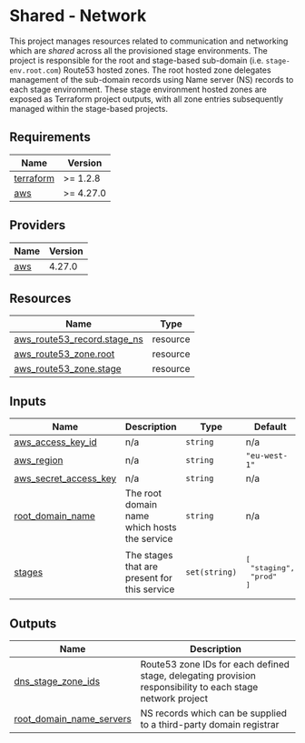 # Shared - Network

This project manages resources related to communication and networking which are _shared_ across all the provisioned stage environments.
The project is responsible for the root and stage-based sub-domain (i.e. `stage-env.root.com`) Route53 hosted zones.
The root hosted zone delegates management of the sub-domain records using Name server (NS) records to each stage environment.
These stage environment hosted zones are exposed as Terraform project outputs, with all zone entries subsequently managed within the stage-based projects.

<!-- BEGIN_TF_DOCS -->
## Requirements

| Name | Version |
|------|---------|
| <a name="requirement_terraform"></a> [terraform](#requirement\_terraform) | >= 1.2.8 |
| <a name="requirement_aws"></a> [aws](#requirement\_aws) | >= 4.27.0 |

## Providers

| Name | Version |
|------|---------|
| <a name="provider_aws"></a> [aws](#provider\_aws) | 4.27.0 |

## Resources

| Name | Type |
|------|------|
| [aws_route53_record.stage_ns](https://registry.terraform.io/providers/hashicorp/aws/latest/docs/resources/route53_record) | resource |
| [aws_route53_zone.root](https://registry.terraform.io/providers/hashicorp/aws/latest/docs/resources/route53_zone) | resource |
| [aws_route53_zone.stage](https://registry.terraform.io/providers/hashicorp/aws/latest/docs/resources/route53_zone) | resource |

## Inputs

| Name | Description | Type | Default | Required |
|------|-------------|------|---------|:--------:|
| <a name="input_aws_access_key_id"></a> [aws\_access\_key\_id](#input\_aws\_access\_key\_id) | n/a | `string` | n/a | yes |
| <a name="input_aws_region"></a> [aws\_region](#input\_aws\_region) | n/a | `string` | `"eu-west-1"` | no |
| <a name="input_aws_secret_access_key"></a> [aws\_secret\_access\_key](#input\_aws\_secret\_access\_key) | n/a | `string` | n/a | yes |
| <a name="input_root_domain_name"></a> [root\_domain\_name](#input\_root\_domain\_name) | The root domain name which hosts the service | `string` | n/a | yes |
| <a name="input_stages"></a> [stages](#input\_stages) | The stages that are present for this service | `set(string)` | <pre>[<br>  "staging",<br>  "prod"<br>]</pre> | no |

## Outputs

| Name | Description |
|------|-------------|
| <a name="output_dns_stage_zone_ids"></a> [dns\_stage\_zone\_ids](#output\_dns\_stage\_zone\_ids) | Route53 zone IDs for each defined stage, delegating provision responsibility to each stage network project |
| <a name="output_root_domain_name_servers"></a> [root\_domain\_name\_servers](#output\_root\_domain\_name\_servers) | NS records which can be supplied to a third-party domain registrar |
<!-- END_TF_DOCS -->
